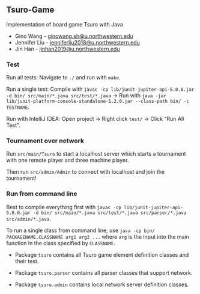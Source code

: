 ## Tsuro-Game

Implementation of board game Tsuro with Java

* Gino Wang - ginowang.sh@u.northwestern.edu 
* Jennifer Liu - jenniferliu2018@u.northwestern.edu 
* Jin Han - jinhan2019@u.northwestern.edu

### Test

Run all tests: Navigate to `./` and run with `make`.

Run a single test: Compile with `javac -cp lib/junit-jupiter-api-5.0.0.jar -d bin/ src/main/*.java src/test/*.java` -> Run with `java -jar lib/junit-platform-console-standalone-1.2.0.jar --class-path bin/ -c TESTNAME`. 

Run with IntelliJ IDEA: Open project -> Right click `test/` -> Click "Run All Test".

### Tournament over network

Run `src/main/Tsuro` to start a localhost server which starts a tournament with one remote player and three machine player.

Then run `src/admin/Admin` to connect with localhost and join the tournament!

### Run from command line 

Best to compile everything first with `javac -cp lib/junit-jupiter-api-5.0.0.jar -d bin/ src/main/*.java src/test/*.java src/parser/*.java src/admin/*.java`.

To run a single class from command line, use `java -cp bin/ PACKAGENAME.CLASSNAME arg1 arg2 ...` where `arg` is the input into the main function in the class specified by `CLASSNAME`.

* Package `tsuro` contains all Tsuro game element definition classes and their test.

* Package `tsuro.parser` contains all parser classes that support network.

* Package `tsuro.admin` contains local network server definition classes.